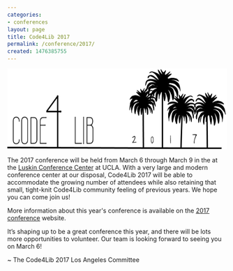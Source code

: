 ```yaml
---
categories:
- conferences
layout: page
title: Code4Lib 2017
permalink: /conference/2017/
created: 1476385755
---
```

<a href="http://2017.code4lib.org"><img width="600" height="185" src="/files/20161219203056%21Lrl_c4l_palms_1.png" title="Code4Lib 2017 conference site" /></a>

The 2017 conference will be held from March 6 through March 9 in the at the <a href="http://luskinconferencecenter.ucla.edu/">Luskin Conference Center</a> at UCLA. With a very large and modern conference center at our disposal, Code4Lib 2017 will be able to accommodate the growing number of attendees while also retaining that small, tight-knit Code4Lib community feeling of previous years. We hope you can come join us!

More information about this year's conference is available on the  <a href="http://2017.code4lib.org">2017 conference</a> website.

It’s shaping up to be a great conference this year, and there will be lots more opportunities to volunteer. Our team is looking forward to seeing you on March 6!

~ The Code4Lib 2017 Los Angeles Committee
